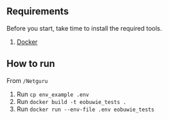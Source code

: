 Requirements
------------

Before you start, take time to install the required tools.

1. [Docker](https://docs.docker.com/install/)

How to run
----------

From `/Netguru`
1. Run `cp env_example .env`
2. Run `docker build -t eobuwie_tests .`
3. Run `docker run --env-file .env eobuwie_tests`